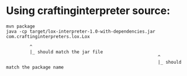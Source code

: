

# Using craftinginterpreter source:

```
mvn package
java -cp target/lox-interpreter-1.0-with-dependencies.jar com.craftinginterpreters.lox.Lox

         ^
         |_ should match the jar file
                                                          ^
                                                          |_ should match the package name
```                  
